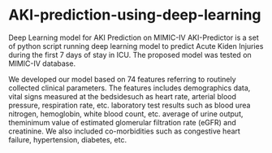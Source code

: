 # AKI-prediction-using-deep-learning
Deep Learning model for AKI Prediction on MIMIC-IV
AKI-Predictor is a set of python script running deep learning model to predict Acute Kiden Injuries during the first 7 days of stay in ICU. The proposed model was tested on MIMIC-IV database.

We developed our model based on 74 features referring to routinely collected clinical parameters.
The features includes demographics data, vital signs measured at the bedsidesuch as heart rate, arterial blood pressure, respiration rate, etc. laboratory test results such as blood urea nitrogen, hemoglobin, white blood count, etc. average of urine output, theminimum value of estimated glomerular filtration rate (eGFR) and creatinine. We also included co-morbidities such as congestive heart failure, hypertension, diabetes, etc.

